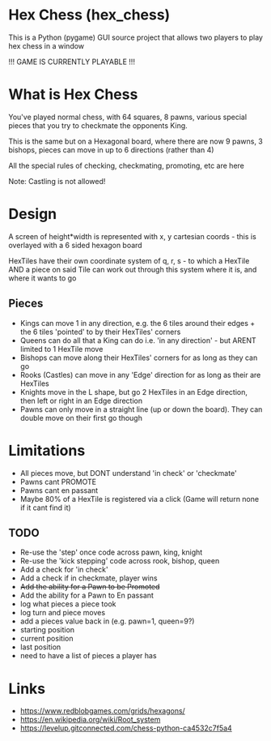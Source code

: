 # Hex Chess (hex_chess)

This is a Python (pygame) GUI source project that allows two players to play hex chess in a window

!!! GAME IS CURRENTLY PLAYABLE !!!

# What is Hex Chess

You've played normal chess, with 64 squares, 8 pawns, various special pieces that you try to checkmate the opponents King.

This is the same but on a Hexagonal board, where there are now 9 pawns, 3 bishops, pieces can move in up to 6 directions (rather than 4)

All the special rules of checking, checkmating, promoting, etc are here

Note: Castling is not allowed!

# Design

A screen of height*width is represented with x, y cartesian coords - this is overlayed with a 6 sided hexagon board

HexTiles have their own coordinate system of q, r, s - to which a HexTile AND a piece on said Tile can work out through this system where it is, and where it wants to go

## Pieces
- Kings can move 1 in any direction, e.g. the 6 tiles around their edges + the 6 tiles 'pointed' to by their HexTiles' corners
- Queens can do all that a King can do i.e. 'in any direction' - but ARENT limited to 1 HexTile move
- Bishops can move along their HexTiles' corners for as long as they can go
- Rooks (Castles) can move in any 'Edge' direction for as long as their are HexTiles
- Knights move in the L shape, but go 2 HexTiles in an Edge direction, then left or right in an Edge direction
- Pawns can only move in a straight line (up or down the board). They can double move on their first go though

# Limitations
- All pieces move, but DONT understand 'in check' or 'checkmate'
- Pawns cant PROMOTE
- Pawns cant en passant
- Maybe 80% of a HexTile is registered via a click (Game will return none if it cant find it)

## TODO
- Re-use the 'step' once code across pawn, king, knight
- Re-use the 'kick stepping' code across rook, bishop, queen
- Add a check for 'in check'
- Add a check if in checkmate, player wins
- ~~Add the ability for a Pawn to be Promoted~~
- Add the ability for a Pawn to En passant 
- log what pieces a piece took
- log turn and piece moves
- add a pieces value back in (e.g. pawn=1, queen=9?)
- starting position
- current position
- last position
- need to have a list of pieces a player has

# Links
- https://www.redblobgames.com/grids/hexagons/
- https://en.wikipedia.org/wiki/Root_system
- https://levelup.gitconnected.com/chess-python-ca4532c7f5a4